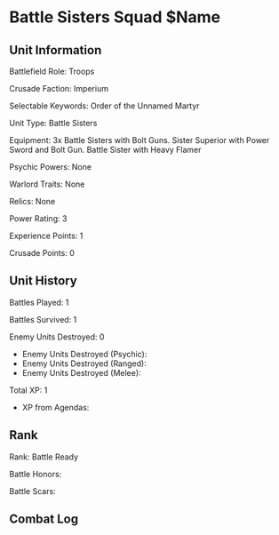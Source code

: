 Battle Sisters Squad $Name
====

Unit Information
----

Battlefield Role: Troops

Crusade Faction: Imperium

Selectable Keywords: Order of the Unnamed Martyr

Unit Type: Battle Sisters

Equipment: 3x Battle Sisters with Bolt Guns. Sister Superior with Power Sword and Bolt Gun. Battle Sister with Heavy Flamer

Psychic Powers: None

Warlord Traits: None

Relics: None

Power Rating: 3

Experience Points: 1

Crusade Points: 0


Unit History
---
Battles Played: 1

Battles Survived: 1

Enemy Units Destroyed: 0
* Enemy Units Destroyed (Psychic):
* Enemy Units Destroyed (Ranged):
* Enemy Units Destroyed (Melee):

Total XP: 1
* XP from Agendas:

Rank
----
Rank: Battle Ready

Battle Honors:

Battle Scars:


Combat Log
---
